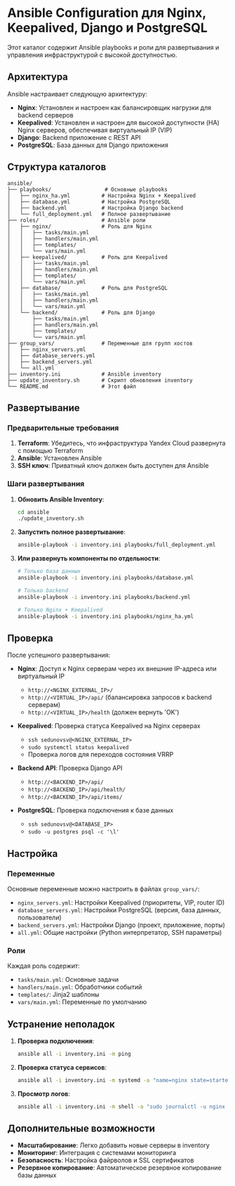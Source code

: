 # Ansible Configuration для Nginx, Keepalived, Django и PostgreSQL

Этот каталог содержит Ansible playbooks и роли для развертывания и управления инфраструктурой с высокой доступностью.

## Архитектура

Ansible настраивает следующую архитектуру:

- **Nginx**: Установлен и настроен как балансировщик нагрузки для backend серверов
- **Keepalived**: Установлен и настроен для высокой доступности (HA) Nginx серверов, обеспечивая виртуальный IP (VIP)
- **Django**: Backend приложение с REST API
- **PostgreSQL**: База данных для Django приложения

## Структура каталогов

```
ansible/
├── playbooks/                 # Основные playbooks
│   ├── nginx_ha.yml          # Настройка Nginx + Keepalived
│   ├── database.yml          # Настройка PostgreSQL
│   ├── backend.yml           # Настройка Django backend
│   └── full_deployment.yml   # Полное развертывание
├── roles/                    # Ansible роли
│   ├── nginx/                # Роль для Nginx
│   │   ├── tasks/main.yml
│   │   ├── handlers/main.yml
│   │   ├── templates/
│   │   └── vars/main.yml
│   ├── keepalived/           # Роль для Keepalived
│   │   ├── tasks/main.yml
│   │   ├── handlers/main.yml
│   │   ├── templates/
│   │   └── vars/main.yml
│   ├── database/             # Роль для PostgreSQL
│   │   ├── tasks/main.yml
│   │   ├── handlers/main.yml
│   │   └── vars/main.yml
│   └── backend/              # Роль для Django
│       ├── tasks/main.yml
│       ├── handlers/main.yml
│       ├── templates/
│       └── vars/main.yml
├── group_vars/               # Переменные для групп хостов
│   ├── nginx_servers.yml
│   ├── database_servers.yml
│   ├── backend_servers.yml
│   └── all.yml
├── inventory.ini             # Ansible inventory
├── update_inventory.sh       # Скрипт обновления inventory
└── README.md                 # Этот файл
```

## Развертывание

### Предварительные требования

1. **Terraform**: Убедитесь, что инфраструктура Yandex Cloud развернута с помощью Terraform
2. **Ansible**: Установлен Ansible
3. **SSH ключ**: Приватный ключ должен быть доступен для Ansible

### Шаги развертывания

1. **Обновить Ansible Inventory**:
   ```bash
   cd ansible
   ./update_inventory.sh
   ```

2. **Запустить полное развертывание**:
   ```bash
   ansible-playbook -i inventory.ini playbooks/full_deployment.yml
   ```

3. **Или развернуть компоненты по отдельности**:
   ```bash
   # Только база данных
   ansible-playbook -i inventory.ini playbooks/database.yml
   
   # Только backend
   ansible-playbook -i inventory.ini playbooks/backend.yml
   
   # Только Nginx + Keepalived
   ansible-playbook -i inventory.ini playbooks/nginx_ha.yml
   ```

## Проверка

После успешного развертывания:

- **Nginx**: Доступ к Nginx серверам через их внешние IP-адреса или виртуальный IP
  - `http://<NGINX_EXTERNAL_IP>/`
  - `http://<VIRTUAL_IP>/api/` (балансировка запросов к backend серверам)
  - `http://<VIRTUAL_IP>/health` (должен вернуть 'OK')

- **Keepalived**: Проверка статуса Keepalived на Nginx серверах
  - `ssh sedunovsv@<NGINX_EXTERNAL_IP>`
  - `sudo systemctl status keepalived`
  - Проверка логов для переходов состояния VRRP

- **Backend API**: Проверка Django API
  - `http://<BACKEND_IP>/api/`
  - `http://<BACKEND_IP>/api/health/`
  - `http://<BACKEND_IP>/api/items/`

- **PostgreSQL**: Проверка подключения к базе данных
  - `ssh sedunovsv@<DATABASE_IP>`
  - `sudo -u postgres psql -c '\l'`

## Настройка

### Переменные

Основные переменные можно настроить в файлах `group_vars/`:

- `nginx_servers.yml`: Настройки Keepalived (приоритеты, VIP, router ID)
- `database_servers.yml`: Настройки PostgreSQL (версия, база данных, пользователи)
- `backend_servers.yml`: Настройки Django (проект, приложение, порты)
- `all.yml`: Общие настройки (Python интерпретатор, SSH параметры)

### Роли

Каждая роль содержит:
- `tasks/main.yml`: Основные задачи
- `handlers/main.yml`: Обработчики событий
- `templates/`: Jinja2 шаблоны
- `vars/main.yml`: Переменные по умолчанию

## Устранение неполадок

1. **Проверка подключения**:
   ```bash
   ansible all -i inventory.ini -m ping
   ```

2. **Проверка статуса сервисов**:
   ```bash
   ansible all -i inventory.ini -m systemd -a "name=nginx state=started"
   ```

3. **Просмотр логов**:
   ```bash
   ansible all -i inventory.ini -m shell -a "sudo journalctl -u nginx -n 20"
   ```

## Дополнительные возможности

- **Масштабирование**: Легко добавить новые серверы в inventory
- **Мониторинг**: Интеграция с системами мониторинга
- **Безопасность**: Настройка файрволов и SSL сертификатов
- **Резервное копирование**: Автоматическое резервное копирование базы данных